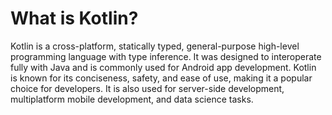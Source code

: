 # What is Kotlin?

Kotlin is a cross-platform, statically typed, general-purpose high-level programming language with type inference. It was designed to interoperate fully with Java and is commonly used for Android app development. Kotlin is known for its conciseness, safety, and ease of use, making it a popular choice for developers. It is also used for server-side development, multiplatform mobile development, and data science tasks.

